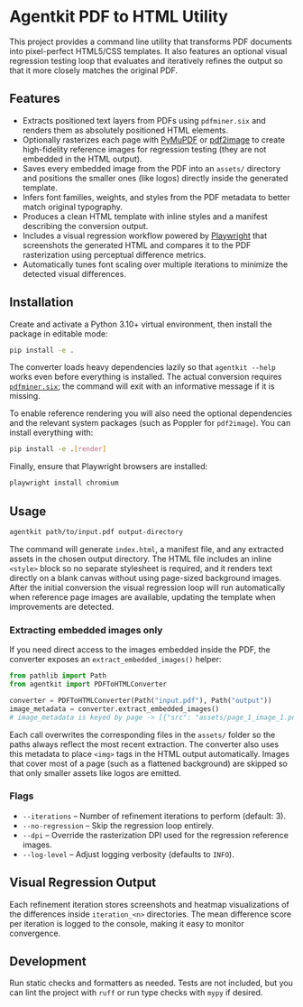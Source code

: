 # Agentkit PDF to HTML Utility

This project provides a command line utility that transforms PDF documents into pixel-perfect HTML5/CSS templates. It also features an optional visual regression testing loop that evaluates and iteratively refines the output so that it more closely matches the original PDF.

## Features

- Extracts positioned text layers from PDFs using `pdfminer.six` and renders them as absolutely positioned HTML elements.
- Optionally rasterizes each page with [PyMuPDF](https://pymupdf.readthedocs.io/) or [pdf2image](https://github.com/Belval/pdf2image) to create high-fidelity reference images for regression testing (they are not embedded in the HTML output).
- Saves every embedded image from the PDF into an `assets/` directory and positions the smaller ones (like logos) directly inside the generated template.
- Infers font families, weights, and styles from the PDF metadata to better match original typography.
- Produces a clean HTML template with inline styles and a manifest describing the conversion output.
- Includes a visual regression workflow powered by [Playwright](https://playwright.dev/python/) that screenshots the generated HTML and compares it to the PDF rasterization using perceptual difference metrics.
- Automatically tunes font scaling over multiple iterations to minimize the detected visual differences.

## Installation

Create and activate a Python 3.10+ virtual environment, then install the package in editable mode:

```bash
pip install -e .
```

The converter loads heavy dependencies lazily so that `agentkit --help` works even before everything is installed. The actual
conversion requires [`pdfminer.six`](https://github.com/pdfminer/pdfminer.six); the command will exit with an informative
message if it is missing.

To enable reference rendering you will also need the optional dependencies and the relevant system packages (such as Poppler for `pdf2image`). You can install everything with:

```bash
pip install -e .[render]
```

Finally, ensure that Playwright browsers are installed:

```bash
playwright install chromium
```

## Usage

```bash
agentkit path/to/input.pdf output-directory
```

The command will generate `index.html`, a manifest file, and any extracted assets in the chosen output directory. The HTML file includes an inline `<style>` block so no separate stylesheet is required, and it renders text directly on a blank canvas without using page-sized background images. After the initial conversion the visual regression loop will run automatically when reference page images are available, updating the template when improvements are detected.

### Extracting embedded images only

If you need direct access to the images embedded inside the PDF, the converter exposes an `extract_embedded_images()` helper:

```python
from pathlib import Path
from agentkit import PDFToHTMLConverter

converter = PDFToHTMLConverter(Path("input.pdf"), Path("output"))
image_metadata = converter.extract_embedded_images()
# image_metadata is keyed by page -> [{"src": "assets/page_1_image_1.png", "left": 42.0, "top": 18.0, ...}, ...]
```

Each call overwrites the corresponding files in the `assets/` folder so the paths always reflect the most recent extraction. The converter also uses this metadata to place `<img>` tags in the HTML output automatically. Images that cover most of a page (such as a flattened background) are skipped so that only smaller assets like logos are emitted.

### Flags

- `--iterations` – Number of refinement iterations to perform (default: 3).
- `--no-regression` – Skip the regression loop entirely.
- `--dpi` – Override the rasterization DPI used for the regression reference images.
- `--log-level` – Adjust logging verbosity (defaults to `INFO`).

## Visual Regression Output

Each refinement iteration stores screenshots and heatmap visualizations of the differences inside `iteration_<n>` directories. The mean difference score per iteration is logged to the console, making it easy to monitor convergence.

## Development

Run static checks and formatters as needed. Tests are not included, but you can lint the project with `ruff` or run type checks with `mypy` if desired.

